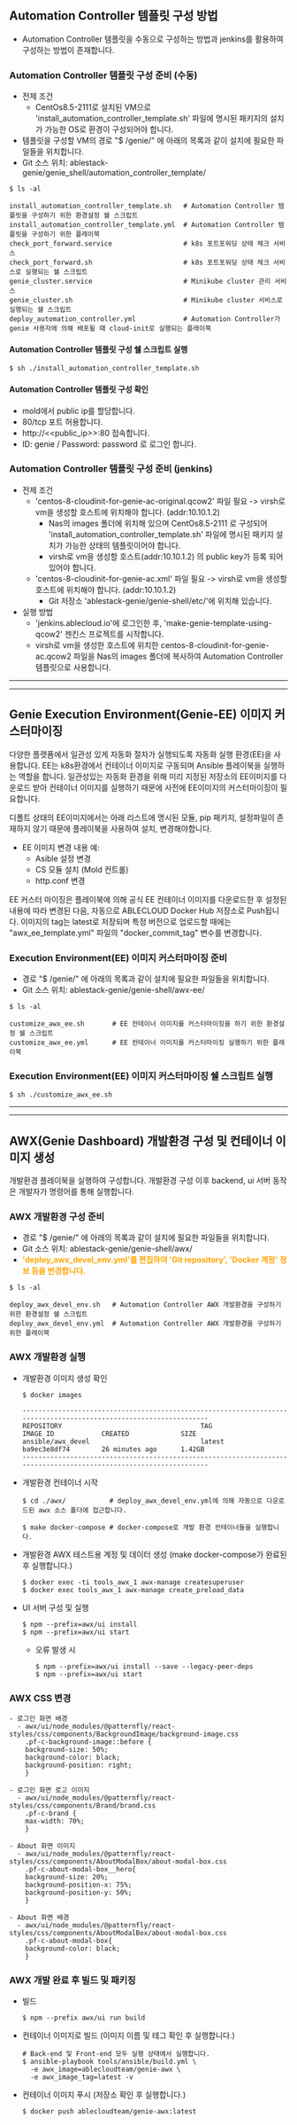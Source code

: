 ## Automation Controller 템플릿 구성 방법
- Automation Controller 템플릿을 수동으로 구성하는 방법과 jenkins를 활용하여 구성하는 방법이 존재합니다.

### Automation Controller 템플릿 구성 준비 (수동)
- 전제 조건
  - CentOs8.5-2111로 설치된 VM으로 'install_automation_controller_template.sh' 파일에 명시된 패키지의 설치가 가능한 OS로 환경이 구성되어야 합니다.
- 템플릿을 구성할 VM의 경로 "$ /genie/" 에 아래의 목록과 같이 설치에 필요한 파일들을 위치합니다. <br>
- Git 소스 위치: ablestack-genie/genie_shell/automation_controller_template/

```
$ ls -al

install_automation_controller_template.sh   # Automation Controller 템플릿을 구성하기 위한 환경설정 쉘 스크립트
install_automation_controller_template.yml  # Automation Controller 템플릿을 구성하기 위한 플레이북
check_port_forward.service                  # k8s 포트포워딩 상태 체크 서비스
check_port_forward.sh                       # k8s 포트포워딩 상태 체크 서비스로 실행되는 쉘 스크립트
genie_cluster.service                       # Minikube cluster 관리 서비스
genie_cluster.sh                            # Minikube cluster 서비스로 실행되는 쉘 스크립트
deploy_automation_controller.yml            # Automation Controller가 genie 사용자에 의해 배포될 때 cloud-init로 실행되는 플래이북 
```

#### Automation Controller 템플릿 구성 쉘 스크립트 실행

```
$ sh ./install_automation_controller_template.sh
```

#### Automation Controller 템플릿 구성 확인
- mold에서 public ip를 할당합니다.
- 80/tcp 포트 허용합니다.
- http://<<public_ip>>:80 접속합니다.
- ID: genie / Password: password 로 로그인 합니다.


### Automation Controller 템플릿 구성 준비 (jenkins)
- 전제 조건
  - 'centos-8-cloudinit-for-genie-ac-original.qcow2' 파일 필요 -> virsh로 vm을 생성할 호스트에 위치해야 합니다. (addr:10.10.1.2)
    - Nas의 images 폴더에 위치해 있으며 CentOs8.5-2111 로 구성되어 'install_automation_controller_template.sh' 파일에 명시된 패키지 설치가 가능한 상태의 템플릿이어야 합니다.
    - virsh로 vm을 생성할 호스트(addr:10.10.1.2) 의 public key가 등록 되어있어야 합니다.
  - 'centos-8-cloudinit-for-genie-ac.xml' 파일 필요 -> virsh로 vm을 생성할 호스트에 위치해야 합니다. (addr:10.10.1.2)
    - Git 저장소 'ablestack-genie/genie-shell/etc/'에 위치해 있습니다.
- 실행 방법
  - 'jenkins.ablecloud.io'에 로그인한 후, 'make-genie-template-using-qcow2' 젠킨스 프로젝트를 시작합니다.
  - virsh로 vm을 생성한 호스트에 위치한 centos-8-cloudinit-for-genie-ac.qcow2 파일을 Nas의 images 폴더에 복사하여 Automation Controller 템플릿으로 사용합니다.

<hr/>
<hr/>

## Genie Execution Environment(Genie-EE) 이미지 커스터마이징
다양한 플랫폼에서 일관성 있게 자동화 절차가 실행되도록 자동화 실행 환경(EE)을 사용합니다.
EE는 k8s환경에서 컨테이너 이미지로 구동되며 Ansible 플레이북을 실행하는 역할을 합니다. 
일관성있는 자동화 환경을 위해 미리 지정된 저장소의 EE이미지를 다운로드 받아 컨테이너 이미지를 실행하기 때문에
사전에 EE이미지의 커스터마이징이 필요합니다.

디폴트 상태의 EE이미지에서는 아래 리스트에 명시된 모듈, pip 패키지, 설정파일이 존재하지 않기 때문에 
플레이북을 사용하여 설치, 변경해야합니다.
- EE 이미지 변경 내용 예:
  - Asible 설정 변경
  - CS 모듈 설치 (Mold 컨트롤)
  - http.conf 변경

EE 커스터 마이징은 플레이북에 의해 공식 EE 컨테이너 이미지를 다운로드한 후 설정된 내용에 따라 변경된 다음, 자동으로 ABLECLOUD Docker Hub 저장소로 Push됩니다.
이미지의 tag는 latest로 저장되며 특정 버전으로 업로드할 때에는 "awx_ee_template.yml" 파일의 "docker_commit_tag" 변수를 변경합니다.

### Execution Environment(EE) 이미지 커스터마이징 준비
- 경로 "$ /genie/" 에 아래의 목록과 같이 설치에 필요한 파일들을 위치합니다. <br>
- Git 소스 위치: ablestack-genie/genie-shell/awx-ee/

```
$ ls -al

customize_awx_ee.sh       # EE 컨테이너 이미지를 커스터마이징을 하기 위한 환경설정 쉘 스크립트
customize_awx_ee.yml      # EE 컨테이너 이미지를 커스터마이징 실행하기 위한 플레이북
```

### Execution Environment(EE) 이미지 커스터마이징 쉘 스크립트 실행

```
$ sh ./customize_awx_ee.sh
```

<hr/>
<hr/>

## AWX(Genie Dashboard) 개발환경 구성 및 컨테이너 이미지 생성
개발환경 플레이북을 실행하여 구성합니다.
개발환경 구성 이후 backend, ui 서버 동작은 개발자가 명령어를 통해 실행합니다.

### AWX 개발환경 구성 준비
- 경로 "$ /genie/" 에 아래의 목록과 같이 설치에 필요한 파일들을 위치합니다. <br>
- Git 소스 위치: ablestack-genie/genie-shell/awx/
- <span style="color:orange; font-weight:bold">'deploy_awx_devel_env.yml'를 편집하여 'Git repository', 'Docker 계정' 정보 등을 변경합니다.</span>

```
$ ls -al

deploy_awx_devel_env.sh   # Automation Controller AWX 개발환경을 구성하기 위한 환경설정 쉘 스크립트
deploy_awx_devel_env.yml  # Automation Controller AWX 개발환경을 구성하기 위한 플레이북
```

### AWX 개발환경 실행
- 개발환경 이미지 생성 확인
  ```
  $ docker images
  
  ------------------------------------------------------------------------------------------------------------------
  REPOSITORY                                   TAG                 IMAGE ID            CREATED             SIZE
  ansible/awx_devel                            latest              ba9ec3e8df74        26 minutes ago      1.42GB
  ------------------------------------------------------------------------------------------------------------------
  ```

- 개발환경 컨테이너 시작
  ```
  $ cd ./awx/           # deploy_awx_devel_env.yml에 의해 자동으로 다운로드된 awx 소스 폴더에 접근합니다.

  $ make docker-compose # docker-compose로 개발 환경 컨테이너들을 실행합니다.
  ```

- 개발환경 AWX 테스트용 계정 및 데이터 생성 (make docker-compose가 완료된 후 실행합니다.)
  ```
  $ docker exec -ti tools_awx_1 awx-manage createsuperuser
  $ docker exec tools_awx_1 awx-manage create_preload_data
  ```

- UI 서버 구성 및 실행
  ```
  $ npm --prefix=awx/ui install
  $ npm --prefix=awx/ui start
  ```
  - 오류 발생 시
    ```
    $ npm --prefix=awx/ui install --save --legacy-peer-deps
    $ npm --prefix=awx/ui start
    ```

### AWX CSS 변경
  ```
  - 로그인 화면 배경
    - awx/ui/node_modules/@patternfly/react-styles/css/components/BackgroundImage/background-image.css
      .pf-c-background-image::before {
      background-size: 50%;
      background-color: black;
      background-position: right;
      }

  - 로그인 화면 로고 이미지
    - awx/ui/node_modules/@patternfly/react-styles/css/components/Brand/brand.css
      .pf-c-brand {
      max-width: 70%;
      }
  
  - About 화면 이미지
    - awx/ui/node_modules/@patternfly/react-styles/css/components/AboutModalBox/about-modal-box.css
      .pf-c-about-modal-box__hero{
      background-size: 20%;
      background-position-x: 75%;
      background-position-y: 50%;
      }

  - About 화면 배경
    - awx/ui/node_modules/@patternfly/react-styles/css/components/AboutModalBox/about-modal-box.css
      .pf-c-about-modal-box{
      background-color: black;
      }
  ```

### AWX 개발 완료 후 빌드 및 패키징
- 빌드
  ```
  $ npm --prefix awx/ui run build
  ```

- 컨테이너 이미지로 빌드 (이미지 이름 및 테그 확인 후 실행합니다.)
  ```
  # Back-end 및 Front-end 모두 실행 상태에서 실행합니다.
  $ ansible-playbook tools/ansible/build.yml \
    -e awx_image=ablecloudteam/genie-awx \
    -e awx_image_tag=latest -v
  ```

- 컨테이너 이미지 푸시 (저장소 확인 후 실행합니다.)
  ```
  $ docker push ablecloudteam/genie-awx:latest
  ```
